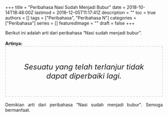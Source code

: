 +++
title = "Peribahasa Nasi Sudah Menjadi Bubur"
date = 2018-10-14T18:48:00Z
lastmod = 2018-12-05T11:17:41Z
description = ""
toc = true
authors = []
tags = ["Peribahasa", "Peribahasa N"]
categories = ["Peribahasa"]
series = []
featuredImage = ""
draft = false
+++

<div dir="ltr" style="text-align: left;" trbidi="on"><div style="text-align: justify;">Berikut ini adalah arti dari peribahasa “Nasi sudah menjadi bubur”.</div><br /><div style="text-align: justify;"><b>Artinya:</b></div><div style="border: 2px dashed #ddd; font-size: 24px; height: auto; margin: 0 auto; padding: 50px; text-align: center; width: auto;"><i>Sesuatu yang telah terlanjur tidak dapat diperbaiki lagi.</i></div><div style="text-align: justify;"><br /></div><div style="text-align: justify;">Demikian arti dari peribahasa "Nasi sudah menjadi bubur". Semoga bermanfaat.</div></div>
